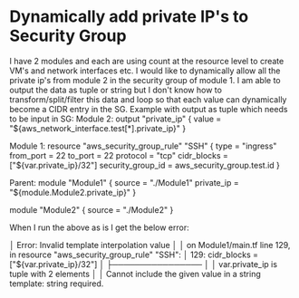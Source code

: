 
# Dynamically add private IP's to Security Group

I have 2 modules and each are using count at the resource level to create VM's and network interfaces etc.
I would like to dynamically allow all the private ip's from module 2 in the security group of module 1.
I am able to output the data as tuple or string but I don't know how to transform/split/filter this data and loop so that each value can dynamically become a CIDR entry in the SG.
Example with output as tuple which needs to be input in SG:
Module 2:
output "private_ip" {
value = "${aws_network_interface.test[*].private_ip}"
}

Module 1:
resource "aws_security_group_rule" "SSH" {
  type              = "ingress"
  from_port         = 22
  to_port           = 22
  protocol          = "tcp"
  cidr_blocks       = ["${var.private_ip}/32"]
  security_group_id = aws_security_group.test.id
}

Parent:
module "Module1" {
  source = "./Module1"
  private_ip = "${module.Module2.private_ip}"
}

module "Module2" {
  source = "./Module2"
}

When I run the above as is I get the below error:

│ Error: Invalid template interpolation value
│ 
│   on Module1/main.tf line 129, in resource "aws_security_group_rule" "SSH":
│  129:   cidr_blocks       = ["${var.private_ip}/32"]
│     ├────────────────
│     │ var.private_ip is tuple with 2 elements
│ 
│ Cannot include the given value in a string template: string required.


        